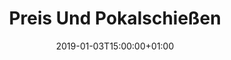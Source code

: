 ---
title: "Preis Und Pokalschießen"
publishdate: 2017-09-30
date: 2019-01-03T15:00:00+01:00
end: 2018-01-02T22:00:00+01:00
location: gleis
draft: false
outputs:
- html
- calendar
---